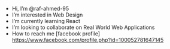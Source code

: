 




- Hi, I’m @raf-ahmed-95
- I’m interested in Web Design
- I’m currently learning React
- I’m looking to collaborate on Real World Web Applications
- How to reach me [facebook profile] 
https://www.facebook.com/profile.php?id=100052781647145
